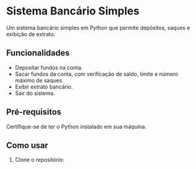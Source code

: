 # Sistema Bancário Simples

Um sistema bancário simples em Python que permite depósitos, saques e exibição de extrato.

## Funcionalidades

- Depositar fundos na conta.
- Sacar fundos da conta, com verificação de saldo, limite e número máximo de saques.
- Exibir extrato bancário.
- Sair do sistema.

## Pré-requisitos

Certifique-se de ter o Python instalado em sua máquina.

## Como usar

1. Clone o repositório:

